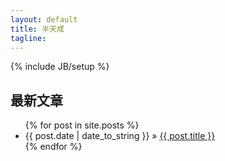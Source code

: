 ```yaml
---
layout: default
title: 半天成
tagline:
---
```

{% include JB/setup %}
    
<h2>最新文章</h2>

<ul class="posts">
  {% for post in site.posts %}
    <li><span>{{ post.date | date_to_string }}</span> &raquo; <a href="{{ BASE_PATH }}{{ post.url }}">{{ post.title }}</a></li>
  {% endfor %}
</ul>
